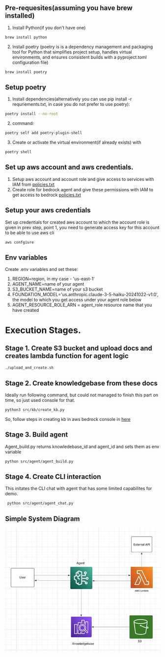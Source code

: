 ## Pre-requesites(assuming you have brew installed)
1. Install Python(if you don't have one) 
```sh
brew install python
 ``` 
2. Install poetry (poetry is is a dependency management and packaging tool for Python that simplifies project setup, handles virtual environments, and ensures consistent builds with a pyproject.toml configuration file)
```sh
brew install poetry
 ``` 

## Setup poetry

1. Install dependencies(alternatively you can use pip install -r requriements.txt, in case you do not prefer to use poetry): 
```sh
poetry install --no-root
 ```   
2. command:
```sh 
poetry self add poetry-plugin-shell
 ```   

3. Create or activate the virtual environment(if already exists) with 
```sh 
poetry shell 
 ```  
## Set up aws account and aws credentials. 
1. Setup aws account and account role and give access to services  with IAM from [policies.txt](policies.txt)
2. Create role for bedrock agent and give these permissions with IAM to get access to bedrock [policies.txt](policies.txt)


## Setup your aws credentials
Set up credentials for created aws account to which the account role is given in prev step, point 1, you need to generate access key for this account to be able to use aws cli 
```sh 
aws confgiure 
  ``` 

## Env variables 
Create .env variables and set these:
1. REGION=region, in my case - 'us-east-1'
2. AGENT_NAME=name of your agent
3. S3_BUCKET_NAME=name of your s3 bucket
4. FOUNDATION_MODEL='us.anthropic.claude-3-5-haiku-20241022-v1:0', the model to which you get access under your agent role below
5. AGENT_RESOURCE_ROLE_ARN = agent_role resource name that you have created 

# Execution Stages. 

## Stage 1. Create S3 bucket and upload docs and creates lambda function for agent logic
```sh 
./upload_and_create.sh
 ``` 
## Stage 2. Create knowledgebase from these docs 

Ideally run following command, but could not managed to finish this part on time, so just used console for that.
```sh 
python3 src/kb/create_kb.py 
 ``` 
So, follow steps in creating kb in aws bedrock console in [here](kb_console.txt)

## Stage 3. Build agent 
Agent_build.py returns knowledebase_id and agent_id and sets them as env variable
```sh 
python src/agent/agent_build.py 
 ```

## Stage 4. Create CLI interaction
This initates the CLI chat with agent that has some limited capabilites for demo.
```sh 
 python src/agent/agent_chat.py
  ```

## Simple System Diagram 
![Alt text](image.png)




